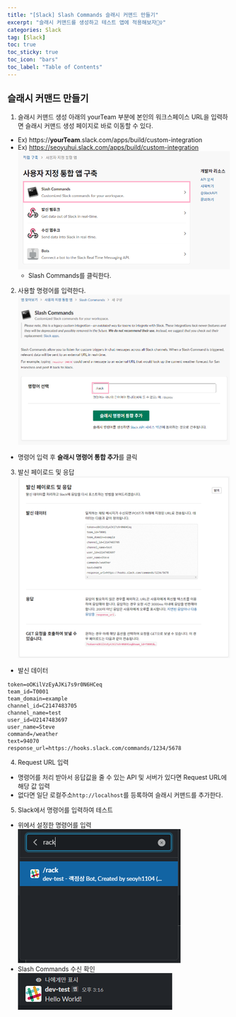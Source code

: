 ```yaml
---
title: "[Slack] Slash Commands 슬래시 커맨드 만들기"
excerpt: "슬래시 커맨드를 생성하고 테스트 앱에 적용해보자🙋‍♀️"
categories: Slack
tag: [Slack]
toc: true
toc_sticky: true
toc_icon: "bars"
toc_label: "Table of Contents"
---
```


## 슬래시 커맨드 만들기
1. 슬래시 커맨드 생성
아래의 yourTeam 부분에 본인의 워크스페이스 URL을 입력하면 슬래시 커맨드 생성 페이지로 바로 이동할 수 있다.
- Ex) https://**yourTeam**.slack.com/apps/build/custom-integration
- Ex) https://seoyuhui.slack.com/apps/build/custom-integration
  ![images](/images/2022-09-26-slash-commands/slash-commands1.png)
  - Slash Commands를 클릭한다.

2. 사용할 명령어를 입력한다.
![images](/images/2022-09-26-slash-commands/slash-commands2.png)
- 명령어 입력 후 **슬래시 명령어 통합 추가**를 클릭

3. 발신 페이로드 및 응답
![images](/images/2022-09-26-slash-commands/slash-commands3.png)
- 발신 데이터
```
token=oOKilVzEyAJKi7s9r0N6HCeq
team_id=T0001
team_domain=example
channel_id=C2147483705
channel_name=test
user_id=U2147483697
user_name=Steve
command=/weather
text=94070
response_url=https://hooks.slack.com/commands/1234/5678
```

4. Request URL 입력
- 명령어를 처리 받아서 응답값을 줄 수 있는 API 및 서버가 있다면 Request URL에 해당 값 입력
- 없다면 일단 로컬주소`http://localhost`를 등록하여 슬래시 커맨드를 추가한다. 

5. Slack에서 명령어를 입력하여 테스트
- 위에서 설정한 명령어를 입력  
  ![images](/images/2022-09-26-slash-commands/slash-commands11.png)
- Slash Commands 수신 확인  
  ![images](/images/2022-09-26-slash-commands/slash-commands12.png)